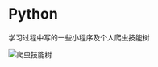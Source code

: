 # Python
学习过程中写的一些小程序及个人爬虫技能树

![爬虫技能树](https://github.com/kunkun1230/Python_crawling/blob/master/crawling%20%20skill.jpg) 
